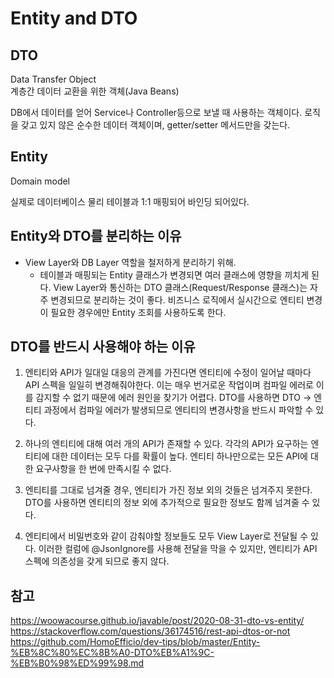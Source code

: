 # Entity and DTO

## DTO 
Data Transfer Object  
계층간 데이터 교환을 위한 객체(Java Beans)   

DB에서 데이터를 얻어 Service나  Controller등으로 보낼 때 사용하는 객체이다. 로직을 갖고 있지 않은 순수한 데이터 객체이며, getter/setter 메서드만을 갖는다. 


## Entity
Domain model  

실제로 데이터베이스 물리 테이블과 1:1 매핑되어 바인딩 되어있다. 

## Entity와 DTO를 분리하는 이유

- View Layer와 DB Layer 역할을 철저하게 분리하기 위해.  
  - 테이블과 매핑되는 Entity 클래스가 변경되면 여러 클래스에 영향을 끼치게 된다. View Layer와 통신하는 DTO 클래스(Request/Response 클래스)는 자주 변경되므로 분리하는 것이 좋다. 비즈니스 로직에서 실시간으로 엔티티 변경이 필요한 경우에만 Entity 조회를 사용하도록 한다.

## DTO를 반드시 사용해야 하는 이유

1. 엔티티와 API가 일대일 대응의 관계를 가진다면 엔티티에 수정이 일어날 때마다 API 스펙을 일일히 변경해줘야한다. 이는 매우 번거로운 작업이며 컴파일 에러로 이를 감지할 수 없기 때문에 에러 원인을 찾기가 어렵다. DTO를 사용하면 DTO -> 엔티티 과정에서 컴파일 에러가 발생되므로 엔티티의 변경사항을 반드시 파악할 수 있다.  
   

2. 하나의 엔티티에 대해 여러 개의 API가 존재할 수 있다. 각각의 API가 요구하는 엔티티에 대한 데이터는 모두 다를 확률이 높다. 엔티티 하나만으로는 모든 API에 대한 요구사항을 한 번에 만족시킬 수 없다. 


3. 엔티티를 그대로 넘겨줄 경우, 엔티티가 가진 정보 외의 것들은 넘겨주지 못한다. DTO를 사용하면 엔티티의 정보 외에 추가적으로 필요한 정보도 함께 넘겨줄 수 있다.  


4. 엔티티에서 비밀번호와 같이 감춰야할 정보들도 모두 View Layer로 전달될 수 있다. 이러한 컬럼에 @JsonIgnore를 사용해 전달을 막을 수 있지만, 엔티티가 API 스펙에 의존성을 갖게 되므로 좋지 않다.   

   
## 참고
https://woowacourse.github.io/javable/post/2020-08-31-dto-vs-entity/  
https://stackoverflow.com/questions/36174516/rest-api-dtos-or-not  
https://github.com/HomoEfficio/dev-tips/blob/master/Entity-%EB%8C%80%EC%8B%A0-DTO%EB%A1%9C-%EB%B0%98%ED%99%98.md  